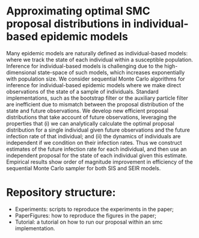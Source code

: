 # Approximating optimal SMC proposal distributions in individual-based epidemic models
Many epidemic models are naturally defined as individual-based models: where we track the state of each individual within a susceptible population. Inference for individual-based models is challenging due to the high-dimensional state-space of such models, which increases exponentially with population size. We consider sequential Monte Carlo algorithms for inference for individual-based epidemic models where we make direct observations of the state of a sample of individuals. Standard implementations, such as the bootstrap filter or the auxiliary particle filter are inefficient due to mismatch between the proposal distribution of the state and future observations. We develop new efficient proposal distributions that take account of future observations, leveraging the properties that (i) we can analytically calculate the optimal proposal distribution for a single individual given future observations and the future infection rate of that individual; and (ii) the dynamics of individuals are independent if we condition on their infection rates. Thus we construct estimates of the future infection rate for each individual, and then use an independent proposal for the state of each individual given this estimate. Empirical results show order of magnitude improvement in efficiency of the sequential Monte Carlo sampler for both SIS and SEIR models. 

# Repository structure:
- Experiments: scripts to reproduce the experiments in the paper;
- PaperFigures: how to reproduce the figures in the paper;
- Tutorial: a tutorial on how to run our proposal within an smc implementation.

